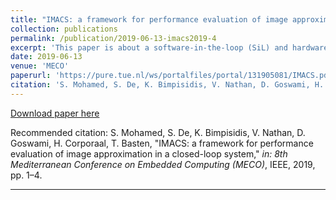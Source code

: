 ```yaml
---
title: "IMACS: a framework for performance evaluation of image approximation in a closed-loop system"
collection: publications
permalink: /publication/2019-06-13-imacs2019-4
excerpt: 'This paper is about a software-in-the-loop (SiL) and hardware-in-the-loop (HiL) simulators for image-based control systems.'
date: 2019-06-13
venue: 'MECO'
paperurl: 'https://pure.tue.nl/ws/portalfiles/portal/131905081/IMACS.pdf'
citation: 'S. Mohamed, S. De, K. Bimpisidis, V. Nathan, D. Goswami, H. Corporaal, T. Basten, &quot;IMACS: a framework for performance evaluation of image approximation in a closed-loop system,&quot; <i>in: 8th Mediterranean Conference on Embedded Computing (MECO)</i>, 2019.'
---
```


[Download paper here](https://pure.tue.nl/ws/portalfiles/portal/131905081/IMACS.pdf)

Recommended citation: S. Mohamed, S. De, K. Bimpisidis, V. Nathan, D. Goswami, H. Corporaal, T. Basten, "IMACS: a framework for performance evaluation of image approximation in a closed-loop system,"<i> in: 8th Mediterranean Conference on Embedded Computing (MECO)</i>, IEEE, 2019, pp. 1–4.

---
